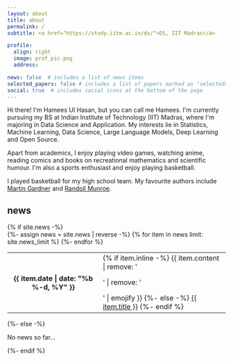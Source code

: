 ```yaml
---
layout: about
title: about
permalink: /
subtitle: <a href="https://study.iitm.ac.in/ds/">DS, IIT Madras</a>

profile:
  align: right
  image: prof_pic.png
  address:

news: false  # includes a list of news items
selected_papers: false # includes a list of papers marked as "selected={true}"
social: true  # includes social icons at the bottom of the page
---
```


Hi there! I'm Hamees Ul Hasan, but you can call me Hamees. I'm currently pursuing my BS at Indian Institute of Technology (IIT) Madras, where I'm majoring in Data Science and Application. My interests lie in Statistics, Machine Learning, Data Science, Large Language Models, Deep Learning and Open Source.

Apart from academics, I enjoy playing video games, watching anime, reading comics and books on recreational mathematics and scientific humour. I'm also a sports enthusiast and enjoy playing basketball.

I played basketball for my high school team. My favourite authors include [Martin Gardner](https://www.goodreads.com/author/show/7105.Martin_Gardner) and [Randoll Munroe](https://www.goodreads.com/en/book/show/21413662).


<div class="news">
            <h2>news</h2>
            {% if site.news  -%}
            <div class="table-responsive">
              <table class="table table-sm table-borderless">
              {%- assign news = site.news | reverse -%}
              {% for item in news limit: site.news_limit %}
                <tr>
                  <th scope="row">{{ item.date | date: "%b %-d, %Y" }}</th>
                  <td>
                    {% if item.inline -%}
                      {{ item.content | remove: '<p>' | remove: '</p>' | emojify }}
                    {%- else -%}
                      <a class="news-title" href="{{ item.url | relative_url }}">{{ item.title }}</a>
                    {%- endif %}
                  </td>
                </tr>
              {%- endfor %}
              </table>
            </div>
          {%- else -%}
            <p>No news so far...</p>
          {%- endif %}
          </div>

